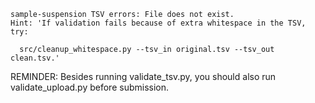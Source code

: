 ```
sample-suspension TSV errors: File does not exist.
Hint: 'If validation fails because of extra whitespace in the TSV, try:

  src/cleanup_whitespace.py --tsv_in original.tsv --tsv_out clean.tsv.'
```
REMINDER: Besides running validate_tsv.py, you should also run validate_upload.py before submission.
